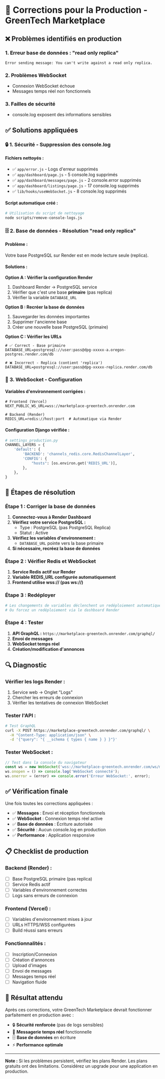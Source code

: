 # 🔧 Corrections pour la Production - GreenTech Marketplace

## ❌ **Problèmes identifiés en production**

### 1. **Erreur base de données : "read only replica"**
```
Error sending message: You can't write against a read only replica.
```

### 2. **Problèmes WebSocket**
- Connexion WebSocket échoue
- Messages temps réel non fonctionnels

### 3. **Failles de sécurité**
- console.log exposent des informations sensibles

## ✅ **Solutions appliquées**

### 🔒 **1. Sécurité - Suppression des console.log**

#### **Fichiers nettoyés :**
- ✅ `app/error.js` - Logs d'erreur supprimés
- ✅ `app/dashboard/page.js` - 5 console.log supprimés
- ✅ `app/dashboard/messages/page.js` - 2 console.error supprimés
- ✅ `app/dashboard/listings/page.js` - 17 console.log supprimés
- ✅ `lib/hooks/useWebSocket.js` - 8 console.log supprimés

#### **Script automatique créé :**
```bash
# Utilisation du script de nettoyage
node scripts/remove-console-logs.js
```

### 🗄️ **2. Base de données - Résolution "read only replica"**

#### **Problème :**
Votre base PostgreSQL sur Render est en mode lecture seule (replica).

#### **Solutions :**

**Option A : Vérifier la configuration Render**
1. Dashboard Render → PostgreSQL service
2. Vérifier que c'est une base **primaire** (pas replica)
3. Vérifier la variable `DATABASE_URL`

**Option B : Recréer la base de données**
1. Sauvegarder les données importantes
2. Supprimer l'ancienne base
3. Créer une nouvelle base PostgreSQL (primaire)

**Option C : Vérifier les URLs**
```env
# ✅ Correct - Base primaire
DATABASE_URL=postgresql://user:pass@dpg-xxxxx-a.oregon-postgres.render.com/db

# ❌ Incorrect - Replica (contient 'replica')
DATABASE_URL=postgresql://user:pass@dpg-xxxxx-replica.render.com/db
```

### 🔌 **3. WebSocket - Configuration**

#### **Variables d'environnement corrigées :**
```env
# Frontend (Vercel)
NEXT_PUBLIC_WS_URL=wss://marketplace-greentech.onrender.com

# Backend (Render)
REDIS_URL=redis://host:port  # Automatique via Render
```

#### **Configuration Django vérifiée :**
```python
# settings_production.py
CHANNEL_LAYERS = {
    'default': {
        'BACKEND': 'channels_redis.core.RedisChannelLayer',
        'CONFIG': {
            "hosts": [os.environ.get('REDIS_URL')],
        },
    },
}
```

## 🚀 **Étapes de résolution**

### **Étape 1 : Corriger la base de données**

1. **Connectez-vous à Render Dashboard**
2. **Vérifiez votre service PostgreSQL :**
   - Type : PostgreSQL (pas PostgreSQL Replica)
   - Statut : Active
3. **Vérifiez les variables d'environnement :**
   - `DATABASE_URL` pointe vers la base primaire
4. **Si nécessaire, recréez la base de données**

### **Étape 2 : Vérifier Redis et WebSocket**

1. **Service Redis actif sur Render**
2. **Variable REDIS_URL configurée automatiquement**
3. **Frontend utilise wss:// (pas ws://)**

### **Étape 3 : Redéployer**

```bash
# Les changements de variables déclenchent un redéploiement automatique
# Ou forcez un redéploiement via le dashboard Render
```

### **Étape 4 : Tester**

1. **API GraphQL :** `https://marketplace-greentech.onrender.com/graphql/`
2. **Envoi de messages**
3. **WebSocket temps réel**
4. **Création/modification d'annonces**

## 🔍 **Diagnostic**

### **Vérifier les logs Render :**
1. Service web → Onglet "Logs"
2. Chercher les erreurs de connexion
3. Vérifier les tentatives de connexion WebSocket

### **Tester l'API :**
```bash
# Test GraphQL
curl -X POST https://marketplace-greentech.onrender.com/graphql/ \
  -H "Content-Type: application/json" \
  -d '{"query": "{ __schema { types { name } } }"}'
```

### **Tester WebSocket :**
```javascript
// Test dans la console du navigateur
const ws = new WebSocket('wss://marketplace-greentech.onrender.com/ws/messages/USER_ID/');
ws.onopen = () => console.log('WebSocket connecté');
ws.onerror = (error) => console.error('Erreur WebSocket:', error);
```

## ✅ **Vérification finale**

Une fois toutes les corrections appliquées :

- ✅ **Messages** : Envoi et réception fonctionnels
- ✅ **WebSocket** : Connexion temps réel active
- ✅ **Base de données** : Écriture autorisée
- ✅ **Sécurité** : Aucun console.log en production
- ✅ **Performance** : Application responsive

## 📋 **Checklist de production**

### **Backend (Render) :**
- [ ] Base PostgreSQL primaire (pas replica)
- [ ] Service Redis actif
- [ ] Variables d'environnement correctes
- [ ] Logs sans erreurs de connexion

### **Frontend (Vercel) :**
- [ ] Variables d'environnement mises à jour
- [ ] URLs HTTPS/WSS configurées
- [ ] Build réussi sans erreurs

### **Fonctionnalités :**
- [ ] Inscription/Connexion
- [ ] Création d'annonces
- [ ] Upload d'images
- [ ] Envoi de messages
- [ ] Messages temps réel
- [ ] Navigation fluide

## 🎉 **Résultat attendu**

Après ces corrections, votre GreenTech Marketplace devrait fonctionner parfaitement en production avec :

- 🔒 **Sécurité renforcée** (pas de logs sensibles)
- 💬 **Messagerie temps réel** fonctionnelle
- 🗄️ **Base de données** en écriture
- ⚡ **Performance optimale**

---

**Note :** Si les problèmes persistent, vérifiez les plans Render. Les plans gratuits ont des limitations. Considérez un upgrade pour une application en production.
